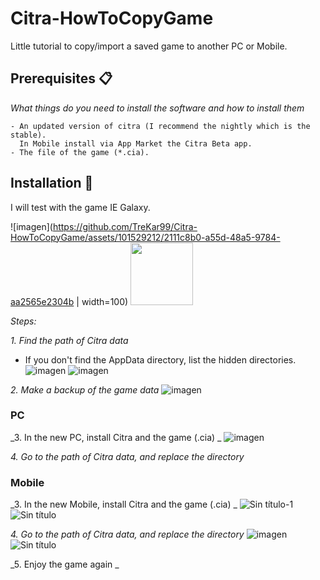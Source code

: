# Citra-HowToCopyGame
Little tutorial to copy/import a saved game to another PC or Mobile.

## Prerequisites 📋

_What things do you need to install the software and how to install them_

```
- An updated version of citra (I recommend the nightly which is the stable).
  In Mobile install via App Market the Citra Beta app.
- The file of the game (*.cia).
```


## Installation 🔧

I will test with the game IE Galaxy.

![imagen](https://github.com/TreKar99/Citra-HowToCopyGame/assets/101529212/2111c8b0-a55d-48a5-9784-aa2565e2304b | width=100)
<img src="[https://github.com/favicon.ico](https://github.com/TreKar99/Citra-HowToCopyGame/assets/101529212/2111c8b0-a55d-48a5-9784-aa2565e2304b)" width="100">

_Steps:_

_1. Find the path of Citra data_
- If you don't find the AppData directory, list the hidden directories.
![imagen](https://github.com/TreKar99/Citra-HowToCopyGame/assets/101529212/ee02c149-d877-40fe-a9e2-94715647d98e)
![imagen](https://github.com/TreKar99/Citra-HowToCopyGame/assets/101529212/5605409c-c0b0-4c99-8a72-1f78e9d36f03)

_2. Make a backup of the game data_
![imagen](https://github.com/TreKar99/Citra-HowToCopyGame/assets/101529212/12ed8ae0-30f5-438d-a4ca-3b4243d44956)



### PC 
_3. In the new PC, install Citra and the game (.cia) _
![imagen](https://github.com/TreKar99/Citra-HowToCopyGame/assets/101529212/f17a70d8-fd17-409b-9ea7-33b1b0c0f6cb)

_4. Go to the path of Citra data, and replace the directory_




### Mobile
_3. In the new Mobile, install Citra and the game (.cia) _
![Sin título-1](https://github.com/TreKar99/Citra-HowToCopyGame/assets/101529212/6a107618-5953-4b82-a20a-0f7672b7289a)
![Sin título](https://github.com/TreKar99/Citra-HowToCopyGame/assets/101529212/37029b93-7db8-4925-a83e-2a5c99073513)

_4. Go to the path of Citra data, and replace the directory_
![imagen](https://github.com/TreKar99/Citra-HowToCopyGame/assets/101529212/4cc8a24f-23be-4cb3-b702-4054cb3b4716)
![Sin título](https://github.com/TreKar99/Citra-HowToCopyGame/assets/101529212/e7f8fde6-231b-4e15-8063-fc33a5ca5941)

_5. Enjoy the game again _
